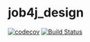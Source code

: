 # job4j_design
[![codecov](https://codecov.io/gh/Kwistercat/job4j_design/branch/master/graph/badge.svg?token=8UO987SSWI)](https://codecov.io/gh/Kwistercat/job4j_design)
[![Build Status](https://travis-ci.com/Kwistercat/job4j_design.svg?branch=master)](https://travis-ci.com/Kwistercat/job4j_design)
